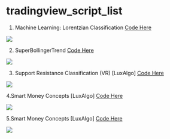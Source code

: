 # tradingview_script_list

1. Machine Learning: Lorentzian Classification
[Code Here ](https://github.com/tontheonelove/tradingview_script_best/blob/main/1.Machine%20Learning:%20Lorentzian%20Classification)

<img src = https://www.tradingview.com/x/Wgf11Nn5 />

2. SuperBollingerTrend
[Code Here ](https://github.com/tontheonelove/tradingview_script_best/blob/main/2.%20SuperBollingerTrend)

<img src = https://www.tradingview.com/x/Kzd83RTH />

3. Support Resistance Classification (VR) [LuxAlgo]
[Code Here ](https://github.com/tontheonelove/tradingview_script_best/blob/main/3.%20Support%20Resistance%20Classification%20(VR)%20%5BLuxAlgo%5D)

<img src = https://www.tradingview.com/x/MAZ6YEXV />

4.Smart Money Concepts [LuxAlgo]
[Code Here ](https://github.com/tontheonelove/tradingview_script_best/blob/main/4.Smart%20Money%20Concepts%20%5BLuxAlgo%5D)

<img src = https://www.tradingview.com/x/7hZJ5QNU />

5.Smart Money Concepts [LuxAlgo]
[Code Here ](https://github.com/tontheonelove/tradingview_script_best/blob/main/5.ICT%20Donchian%20Smart%20Money%20Structure)

<img src = https://www.tradingview.com/x/AZKwet4C />




